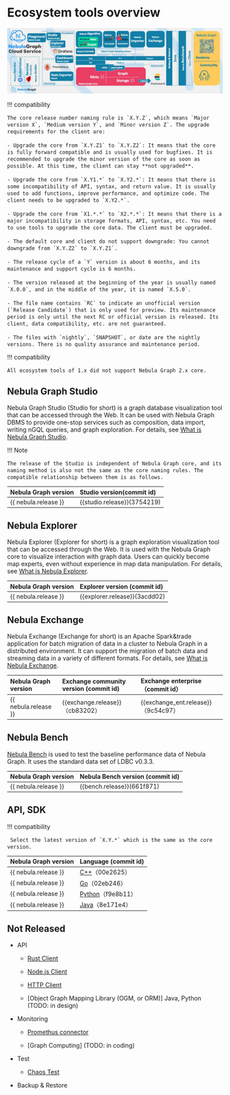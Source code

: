 # Ecosystem tools overview

![Nebula Graph birdview](../1.introduction/nebula-birdview.png)

!!! compatibility

    The core release number naming rule is `X.Y.Z`, which means `Major version X`, `Medium version Y`, and `Minor version Z`. The upgrade requirements for the client are:

    - Upgrade the core from `X.Y.Z1` to `X.Y.Z2`: It means that the core is fully forward compatible and is usually used for bugfixes. It is recommended to upgrade the minor version of the core as soon as possible. At this time, the client can stay **not upgraded**.
    
    - Upgrade the core from `X.Y1.*` to `X.Y2.*`: It means that there is some incompatibility of API, syntax, and return value. It is usually used to add functions, improve performance, and optimize code. The client needs to be upgraded to `X.Y2.*`.
    
    - Upgrade the core from `X1.*.*` to `X2.*.*`: It means that there is a major incompatibility in storage formats, API, syntax, etc. You need to use tools to upgrade the core data. The client must be upgraded.

    - The default core and client do not support downgrade: You cannot downgrade from `X.Y.Z2` to `X.Y.Z1`.
 
    - The release cycle of a `Y` version is about 6 months, and its maintenance and support cycle is 6 months.
    
    - The version released at the beginning of the year is usually named `X.0.0`, and in the middle of the year, it is named `X.5.0`.
    
    - The file name contains `RC` to indicate an unofficial version (`Release Candidate`) that is only used for preview. Its maintenance period is only until the next RC or official version is released. Its client, data compatibility, etc. are not guaranteed.
    
    - The files with `nightly`, `SNAPSHOT`, or date are the nightly versions. There is no quality assurance and maintenance period.

!!! compatibility

    All ecosystem tools of 1.x did not support Nebula Graph 2.x core.

## Nebula Graph Studio

Nebula Graph Studio (Studio for short) is a graph database visualization tool that can be accessed through the Web. It can be used with Nebula Graph DBMS to provide one-stop services such as composition, data import, writing nGQL queries, and graph exploration. For details, see [What is Nebula Graph Studio](../nebula-studio/about-studio/st-ug-what-is-graph-studio.md).

!!! Note

    The release of the Studio is independent of Nebula Graph core, and its naming method is also not the same as the core naming rules. The compatible relationship between them is as follows.

|Nebula Graph version|Studio version(commit id)|
|:---|:---|
| {{ nebula.release }}  | {{studio.release}}(3754219)|

<!--
## Nebula Dashboard

Nebula Dashboard (Dashboard for short) is a visualization tool for monitoring the status of machines and services in the Nebula Graph cluster. For details, see [What is Nebula Dashboard](../nebula-dashboard/1.what-is-dashboard.md).

|Nebula Graph version|Dashboard version (commit id)|
|:---|:---|
| {{ nebula.release }}  | {{dashboard.release}}(49ab1bc) |
-->

## Nebula Explorer

Nebula Explorer (Explorer for short) is a graph exploration visualization tool that can be accessed through the Web. It is used with the Nebula Graph core to visualize interaction with graph data. Users can quickly become map experts, even without experience in map data manipulation. For details, see [What is Nebula Explorer](../nebula-explorer/about-explorer/ex-ug-what-is-explorer.md).

|Nebula Graph version|Explorer version (commit id)|
|:---|:---|
| {{ nebula.release }}  | {{explorer.release}}(3acdd02) |

## Nebula Exchange

Nebula Exchange (Exchange for short) is an Apache Spark&trade application for batch migration of data in a cluster to Nebula Graph in a distributed environment. It can support the migration of batch data and streaming data in a variety of different formats. For details, see [What is Nebula Exchange](../nebula-exchange/about-exchange/ex-ug-what-is-exchange.md).

|Nebula Graph version|Exchange community version (commit id)|Exchange enterprise（commit id）|
|:---|:---|:--|
| {{ nebula.release }} | {{exchange.release}}（cb83202） |{{exchange_ent.release}}（9c54c97） |

<!--
## Nebula Operator

Nebula Operator (Operator for short) is a tool to automate the deployment, operation, and maintenance of Nebula Graph clusters on Kubernetes. Building upon the excellent scalability mechanism of Kubernetes, Nebula Graph introduced its operation and maintenance knowledge into the Kubernetes system, which makes Nebula Graph a real cloud-native graph database. For more information, see [What is Nebula Operator](../nebula-operator/1.introduction-to-nebula-operator.md).

|Nebula Graph version|Operator version（commit id）|
|:---|:---|
| {{ nebula.release }}  | {{operator.release}}（ba88e28） |

## Nebula Importer

Nebula Importer (Importer for short) is a CSV file import tool for Nebula Graph. The Importer can read the local CSV file, and then import the data into the Nebula Graph database. For details, see [What is Nebula Importer](../nebula-importer/use-importer.md).

|Nebula Graph version|[Importer](https://github.com/vesoft-inc/nebula-importer/tree/{{importer.branch}}) version (commit id)|
|:---|:---|
| {{ nebula.release }} | {{importer.release}}(43234f3) |

## Nebula Spark Connector

Nebula Spark Connector is a Spark connector that provides the ability to read and write Nebula Graph data in the Spark standard format. Nebula Spark Connector consists of two parts, Reader and Writer. For details, see [What is Nebula Spark Connector](../nebula-spark-connector.md).

|Nebula Graph version|Spark Connector version (commit id)|
|:---|:---|
| {{ nebula.release }} | {{sparkconnector.release}}(cfe8ffc) |

## Nebula Flink Connector

Nebula Flink Connector is a connector that helps Flink users quickly access Nebula Graph. It supports reading data from the Nebula Graph database or writing data read from other external data sources to the Nebula Graph database. For details, see [What is Nebula Flink Connector](../nebula-flink-connector.md).

|Nebula Graph version|Flink Connector version (commit id)|
|:---|:---|
| {{ nebula.release }} | {{flinkconnector.release}}(32b5225) |

## Nebula Algorithm

Nebula Algorithm (Algorithm for short) is a Spark application based on [GraphX](https://spark.apache.org/graphx/), which uses a complete algorithm tool to analyze data in the Nebula Graph database by submitting a Spark task To perform graph computing, use the algorithm under the lib repository through programming to perform graph computing for DataFrame. For details, see [What is Nebula Algorithm](../nebula-algorithm.md).

|Nebula Graph version|Algorithm version (commit id)|
|:---|:---|
| {{ nebula.release }} | {{algorithm.release}}(2c61ca5) |

## Nebula Console

Nebula Console is the native CLI client of Nebula Graph. For how to use it, see [Connect Nebula Graph](../2.quick-start/3.connect-to-nebula-graph.md).

|Nebula Graph version|Console version (commit id)|
|:---|:---|
| {{ nebula.release }} | {{console.release}}(0834198) |

## Nebula Docker Compose

Docker Compose can quickly deploy Nebula Graph clusters. For how to use it, please refer to [Docker Compose Deployment Nebula Graph](../4.deployment-and-installation/2.compile-and-install-nebula-graph/3.deploy-nebula-graph-with-docker-compose.md ).

|Nebula Graph version|[Docker Compose](https://github.com/vesoft-inc/nebula-docker-compose/tree/master) version (commit id)|
|:---|:---|
| {{ nebula.release }} | {{dockercompose.release}}(a6e9d78) |

<!--
## Backup & Restore

[Backup&Restore](https://github.com/vesoft-inc/nebula-br) (BR for short) is a command line interface (CLI) tool that can help back up the graph space data of Nebula Graph, or restore it through a backup file data.

|Nebula Graph version|[Backup&Restore](https://github.com/vesoft-inc/nebula-br) version (commit id)|
|:---|:---|
| {{ nebula.release }} | {{br.release}} (TODO:coding) |
-->

## Nebula Bench

[Nebula Bench](https://github.com/vesoft-inc/nebula-bench) is used to test the baseline performance data of Nebula Graph. It uses the standard data set of LDBC v0.3.3.

|Nebula Graph version|Nebula Bench version (commit id)|
|:---|:---|
| {{ nebula.release }} | {{bench.release}}(661f871) |

## API, SDK

!!! compatibility

     Select the latest version of `X.Y.*` which is the same as the core version.

|Nebula Graph version| Language (commit id) |
|:---| :--- |
| {{ nebula.release }}| [C++](https://github.com/vesoft-inc/nebula-cpp/tree/{{cpp.branch}})（00e2625） |
| {{ nebula.release }}| [Go](https://github.com/vesoft-inc/nebula-go/tree/{{go.branch}})（02eb246） |
| {{ nebula.release }}| [Python](https://github.com/vesoft-inc/nebula-python/tree/{{python.branch}})（f9e8b11） |
| {{ nebula.release }}| [Java](https://github.com/vesoft-inc/nebula-java/tree/{{java.branch}})（8e171e4）  |

## Not Released

- API

   - [Rust Client](https://github.com/vesoft-inc/nebula-rust)

   - [Node.js Client](https://github.com/vesoft-inc/nebula-node)

   - [HTTP Client](https://github.com/vesoft-inc/nebula-http-gateway)

   - [Object Graph Mapping Library (OGM, or ORM)] Java, Python (TODO: in design)

- Monitoring

   - [Promethus connector](https://github.com/vesoft-inc/nebula-stats-exporter)

   - [Graph Computing] (TODO: in coding)

- Test

   - [Chaos Test](https://github.com/vesoft-inc/nebula-chaos)

- Backup & Restore
